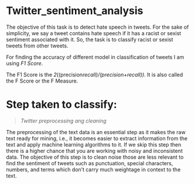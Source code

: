 # Twitter_sentiment_analysis

The objective of this task is to detect hate speech in tweets. For the sake of simplicity, we say a tweet contains hate speech if it has a racist or sexist sentiment associated with it. So, the task is to classify racist or sexist tweets from other tweets.

For finding the accuracy of different model in classification of tweets I am using *F1 Score*.

The F1 Score is the *2*((precision*recall)/(precision+recall))*. It is also called the F Score or the F Measure.

# Step taken to classify:

>*Twitter preprocessing ang cleaning*  

The preprocessing of the text data is an essential step as it makes the raw text ready for mining, i.e., it becomes easier to extract information from the text and apply machine learning algorithms to it. If we skip this step then there is a higher chance that you are working with noisy and inconsistent data. The objective of this step is to clean noise those are less relevant to find the sentiment of tweets such as punctuation, special characters, numbers, and terms which don’t carry much weightage in context to the text.
